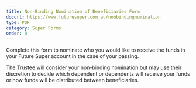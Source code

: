 ```yaml
---
title: Non-Binding Nomination of Beneficiaries Form
docurl: https://www.futuresuper.com.au/nonbindingnomination
type: PDF
category: Super Forms
order: 8
---
```

Complete this form to nominate who you would like to receive the funds in your Future Super account in the case of your passing.

The Trustee will consider your non-binding nomination but may use their discretion to decide which dependent or dependents will receive your funds or how funds will be distributed between beneficiaries.
